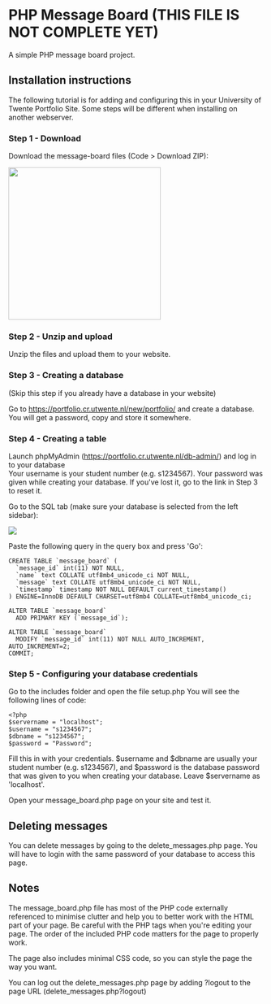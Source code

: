 # PHP Message Board (THIS FILE IS NOT COMPLETE YET)
A simple PHP message board project.
## Installation instructions
The following tutorial is for adding and configuring this in your University of Twente Portfolio Site. Some steps will be different when installing on another webserver.
### Step 1 - Download
Download the message-board files (Code > Download ZIP):

<img src="https://raw.githubusercontent.com/thiagoalbrecht/php-message-board/tutorial/images/download.png" width="300">

### Step 2 - Unzip and upload
Unzip the files and upload them to your website.

### Step 3 - Creating a database
(Skip this step if you already have a database in your website)

Go to https://portfolio.cr.utwente.nl/new/portfolio/ and create a database. You will get a password, copy and store it somewhere.

### Step 4 - Creating a table
Launch phpMyAdmin (https://portfolio.cr.utwente.nl/db-admin/) and log in to your database
<br>Your username is your student number (e.g. s1234567). Your password was given while creating your database. If you've lost it, go to the link in Step 3 to reset it.

Go to the SQL tab (make sure your database is selected from the left sidebar):

<img src="https://raw.githubusercontent.com/thiagoalbrecht/php-message-board/tutorial/images/phpmyadmin-sql.png">

Paste the following query in the query box and press 'Go':

```
CREATE TABLE `message_board` (
  `message_id` int(11) NOT NULL,
  `name` text COLLATE utf8mb4_unicode_ci NOT NULL,
  `message` text COLLATE utf8mb4_unicode_ci NOT NULL,
  `timestamp` timestamp NOT NULL DEFAULT current_timestamp()
) ENGINE=InnoDB DEFAULT CHARSET=utf8mb4 COLLATE=utf8mb4_unicode_ci;

ALTER TABLE `message_board`
  ADD PRIMARY KEY (`message_id`);

ALTER TABLE `message_board`
  MODIFY `message_id` int(11) NOT NULL AUTO_INCREMENT, AUTO_INCREMENT=2;
COMMIT;
```

### Step 5 - Configuring your database credentials
Go to the includes folder and open the file setup.php
You will see the following lines of code:
```
<?php
$servername = "localhost";
$username = "s1234567"; 
$dbname = "s1234567";
$password = "Password";
```
Fill this in with your credentials. $username and $dbname are usually your student number (e.g. s1234567), and $password is the database password that was given to you when creating your database. Leave $servername as 'localhost'.

Open your message_board.php page on your site and test it.

## Deleting messages
You can delete messages by going to the delete_messages.php page. You will have to login with the same password of your database to access this page.

## Notes
The message_board.php file has most of the PHP code externally referenced to minimise clutter and help you to better work with the HTML part of your page. Be careful with the PHP tags when you're editing your page. The order of the included PHP code matters for the page to properly work.

The page also includes minimal CSS code, so you can style the page the way you want.

You can log out the delete_messages.php page by adding ?logout to the page URL (delete_messages.php?logout)
